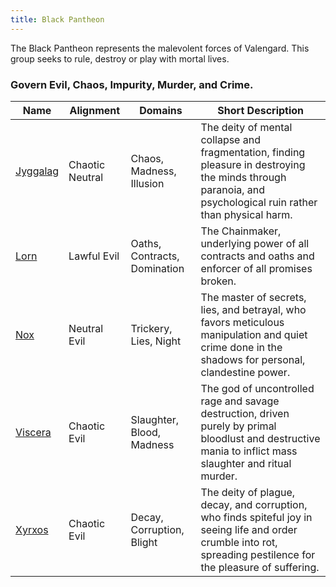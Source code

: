 ```yaml
---
title: Black Pantheon
---
```


The Black Pantheon represents the malevolent forces of Valengard. This group seeks to rule, destroy or play with mortal lives.

### Govern Evil, Chaos, Impurity, Murder, and Crime.

| Name                    | Alignment       | Domains                      | Short Description                                                                                                                                                 |
| ----------------------- | --------------- | ---------------------------- | ----------------------------------------------------------------------------------------------------------------------------------------------------------------- |
| [Jyggalag](../jyggalag) | Chaotic Neutral | Chaos, Madness, Illusion     | The deity of mental collapse and fragmentation, finding pleasure in destroying the minds through paranoia, and psychological ruin rather than physical harm.      |
| [Lorn](../lorn)         | Lawful Evil     | Oaths, Contracts, Domination | The Chainmaker, underlying power of all contracts and oaths and enforcer of all promises broken.                                                                  |
| [Nox](../nox)           | Neutral Evil    | Trickery, Lies, Night        | The master of secrets, lies, and betrayal, who favors meticulous manipulation and quiet crime done in the shadows for personal, clandestine power.                |
| [Viscera](../viscera)   | Chaotic Evil    | Slaughter, Blood, Madness    | The god of uncontrolled rage and savage destruction, driven purely by primal bloodlust and destructive mania to inflict mass slaughter and ritual murder.         |
| [Xyrxos](../xyrxos)     | Chaotic Evil    | Decay, Corruption, Blight    | The deity of plague, decay, and corruption, who finds spiteful joy in seeing life and order crumble into rot, spreading pestilence for the pleasure of suffering. |
